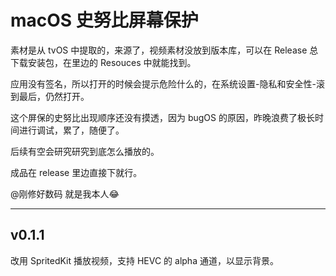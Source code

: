 # macOS 史努比屏幕保护

素材是从 tvOS 中提取的，来源了，视频素材没放到版本库，可以在 Release 总下载安装包，在里边的 Resouces 中就能找到。

应用没有签名，所以打开的时候会提示危险什么的，在系统设置-隐私和安全性-滚到最后，仍然打开。

这个屏保的史努比出现顺序还没有摸透，因为 bugOS 的原因，昨晚浪费了极长时间进行调试，累了，随便了。

后续有空会研究研究到底怎么播放的。

成品在 release 里边直接下就行。

@刚修好数码 就是我本人😂

---

## v0.1.1

改用 SpritedKit 播放视频，支持 HEVC 的 alpha 通道，以显示背景。